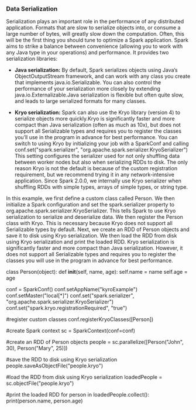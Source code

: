 ### Data Serialization
Serialization plays an important role in the performance of any distributed application.
Formats that are slow to serialize objects into, or consume a large number of bytes, will greatly slow down the computation.
Often, this will be the first thing you should tune to optimize a Spark application.
Spark aims to strike a balance between convenience (allowing you to work with any Java type in your operations) and performance.
It provides two serialization libraries:

- __Java serialization:__ By default, Spark serializes objects using Java’s ObjectOutputStream framework, and can work with any class you create that implements java.io.Serializable.
You can also control the performance of your serialization more closely by extending java.io.Externalizable.Java serialization is flexible but often quite slow, and leads to large serialized formats for many classes.

- __Kryo serialization:__ Spark can also use the Kryo library (version 4) to serialize objects more quickly.Kryo is significantly faster and more compact than Java serialization (often as much as 10x), but does not support all Serializable types and requires you to register the classes you’ll use in the program in advance for best performance.
You can switch to using Kryo by initializing your job with a SparkConf and calling 
conf.set("spark.serializer", "org.apache.spark.serializer.KryoSerializer")
This setting configures the serializer used for not only shuffling data between worker nodes but also when serializing RDDs to disk.
The only reason Kryo is not the default is because of the custom registration requirement, but we recommend trying it in any network-intensive application.
Since Spark 2.0.0, we internally use Kryo serializer when shuffling RDDs with simple types, arrays of simple types, or string type.


In this example, we first define a custom class called Person.
We then initialize a Spark configuration and set the spark.serializer property to org.apache.spark.serializer.KryoSerializer.
This tells Spark to use Kryo serialization to serialize and deserialize data.
We then register the Person class with Kryo. This is necessary because Kryo does not support all Serializable types by default.
Next, we create an RDD of Person objects and save it to disk using Kryo serialization. 
We then load the RDD from disk using Kryo serialization and print the loaded RDD.
Kryo serialization is significantly faster and more compact than Java serialization.
However, it does not support all Serializable types and requires you to register the classes you will use in the program in advance for best performance.

class Person(object):
    def __init__(self, name, age):
        self.name = name
        self.age = age

conf = SparkConf()
conf.setAppName("kyroExample")
conf.setMaster("local[*]")
conf.set("spark.serializer", "org.apache.spark.serializer.KryoSerializer")
conf.set("spark.kryo.registrationRequired", "true")

#register custom classes
conf.registerKryoClasses([Person])

#create Spark context
sc = SparkContext(conf=conf)

#create an RDD of Person objects
people = sc.parallelize([Person("John", 30), Person("Mary", 25)])

#save the RDD to disk using Kryo serialization
people.saveAsObjectFile("people.kryo")

#load the RDD from disk using Kryo serialization
loadedPeople = sc.objectFile("people.kryo")

#print the loaded RDD
for person in loadedPeople.collect():
    print(person.name, person.age)